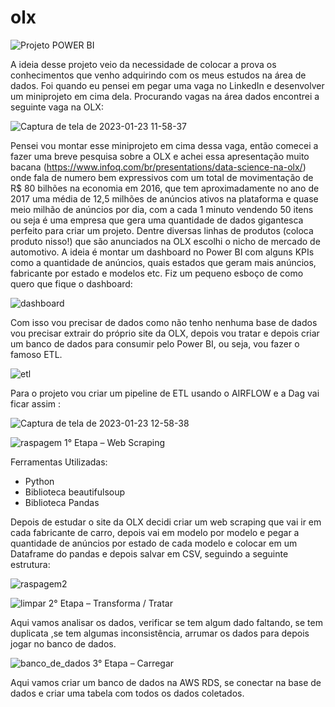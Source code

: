 # olx

![Projeto POWER BI]([https://user-images.githubusercontent.com/64050213/222525970-b661e0e9-528c-4866-8e51-fab6afd432b5.png](https://app.powerbi.com/view?r=eyJrIjoiN2QwNGQ4MzItY2JlYS00MDEwLTgwOWMtNzM4NzRkOTJmMDhiIiwidCI6IjRhZDg5MTMyLWFmZWQtNDdhNC1hZjA3LWE4NDYxZTU0NmQ0NCJ9))


A ideia desse projeto veio da necessidade de colocar a prova os conhecimentos que venho adquirindo com os meus estudos na área de dados. Foi quando eu pensei em pegar uma vaga no LinkedIn e desenvolver um miniprojeto em cima dela. Procurando vagas na área dados encontrei a seguinte vaga na OLX: 

![Captura de tela de 2023-01-23 11-58-37](https://user-images.githubusercontent.com/64050213/214082540-f101c3e2-fff9-4b2a-9895-97d986fca47e.png)

Pensei vou montar esse miniprojeto em cima dessa vaga, então comecei a fazer uma breve pesquisa sobre a OLX e achei essa apresentação muito bacana (https://www.infoq.com/br/presentations/data-science-na-olx/) onde fala de numero bem expressivos com um total de movimentação de R$ 80 bilhões na economia em 2016, que tem aproximadamente no ano de 2017 uma média de 12,5 milhões de anúncios ativos na plataforma e quase meio milhão de anúncios por dia, com a cada 1 minuto vendendo 50 itens ou seja é uma empresa que gera uma quantidade de dados gigantesca perfeito para criar um projeto. Dentre diversas linhas de produtos (coloca produto nisso!) que são anunciados na OLX escolhi o nicho de mercado de automotivo. A ideia é montar um dashboard no Power BI com alguns KPIs como a quantidade de anúncios, quais estados que geram mais anúncios, fabricante por estado e modelos etc. Fiz um pequeno esboço de como quero que fique o dashboard:

![dashboard](https://user-images.githubusercontent.com/64050213/214081770-0f9aeb50-fad6-4ebd-ad1b-f6d71d9fa616.png)

Com isso vou precisar de dados como não tenho nenhuma base de dados vou precisar extrair do próprio site da OLX, depois vou tratar e depois criar um banco de dados para consumir pelo Power BI, ou seja, vou fazer o famoso ETL.

![etl](https://user-images.githubusercontent.com/64050213/214081760-652cc3b9-80e6-4924-a8e6-0638052b158d.png)

Para o projeto vou criar um pipeline de ETL usando o AIRFLOW e a Dag vai ficar assim :

![Captura de tela de 2023-01-23 12-58-38](https://user-images.githubusercontent.com/64050213/214086646-add4e0ad-eefd-4091-b639-b39f9fe8d8bb.png)


![raspagem](https://user-images.githubusercontent.com/64050213/214081756-f168b009-d3db-41a1-9424-985b73eb8409.png) 1° Etapa – Web Scraping

Ferramentas Utilizadas:



*   Python
*   Biblioteca beautifulsoup
*   Biblioteca Pandas


Depois de estudar o site da OLX decidi criar um web scraping que vai ir em cada fabricante de carro, depois vai em modelo por modelo e pegar a quantidade de anúncios por estado de cada modelo e colocar em um Dataframe do pandas e depois salvar em CSV, seguindo a seguinte estrutura:

![raspagem2](https://user-images.githubusercontent.com/64050213/214081731-a4d34fed-054a-4a3b-ae7a-0db9d2baf85d.png)

![limpar](https://user-images.githubusercontent.com/64050213/214081757-427c351e-db38-4f11-bbed-0eb7298ba921.png) 2° Etapa – Transforma / Tratar

Aqui vamos analisar os dados, verificar se tem algum dado faltando, se tem duplicata ,se tem algumas inconsistência, arrumar os dados para depois jogar no banco de dados.

![banco_de_dados](https://user-images.githubusercontent.com/64050213/214081771-4cc89a06-3475-40a4-b1b1-22e515fcaa3f.png) 3° Etapa – Carregar

Aqui vamos criar um banco de dados na AWS RDS, se conectar na base de dados e criar uma tabela com todos os dados coletados.
